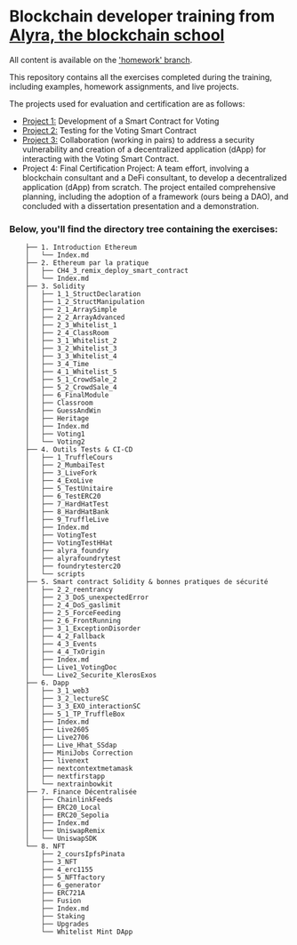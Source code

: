 # Blockchain developer training from [Alyra, the blockchain school](https://www.alyra.fr/)

All content is available on the ['homework' branch](https://github.com/ibourn/Developpeur-Ethereum-Template/tree/homework).

This repository contains all the exercises completed during the training, including examples, homework assignments, and live projects.

The projects used for evaluation and certification are as follows:

- [Project 1:](https://github.com/ibourn/Developpeur-Ethereum-Template/blob/homework/3.%20Solidity/Voting2/README_Voting2.md) Development of a Smart Contract for Voting
- [Project 2:](https://github.com/ibourn/Developpeur-Ethereum-Template/blob/homework/4.%20Outils%20Tests%20%26%20CI-CD/VotingTest/readme.md) Testing for the Voting Smart Contract
- [Project 3:](https://github.com/AlyraButerin/VotingDapp) Collaboration (working in pairs) to address a security vulnerability and creation of a decentralized application (dApp) for interacting with the Voting Smart Contract.
- Project 4: Final Certification Project: A team effort, involving a blockchain consultant and a DeFi consultant, to develop a decentralized application (dApp) from scratch. The project entailed comprehensive planning, including the adoption of a framework (ours being a DAO), and concluded with a dissertation presentation and a demonstration.

### Below, you'll find the directory tree containing the exercises:

```
    ├── 1. Introduction Ethereum
    │   └── Index.md
    ├── 2. Ethereum par la pratique
    │   ├── CH4_3_remix_deploy_smart_contract
    │   └── Index.md
    ├── 3. Solidity
    │   ├── 1_1_StructDeclaration
    │   ├── 1_2_StructManipulation
    │   ├── 2_1_ArraySimple
    │   ├── 2_2_ArrayAdvanced
    │   ├── 2_3_Whitelist_1
    │   ├── 2_4_ClassRoom
    │   ├── 3_1_Whitelist_2
    │   ├── 3_2_Whitelist_3
    │   ├── 3_3_Whitelist_4
    │   ├── 3_4_Time
    │   ├── 4_1_Whitelist_5
    │   ├── 5_1_CrowdSale_2
    │   ├── 5_2_CrowdSale_4
    │   ├── 6_FinalModule
    │   ├── Classroom
    │   ├── GuessAndWin
    │   ├── Heritage
    │   ├── Index.md
    │   ├── Voting1
    │   └── Voting2
    ├── 4. Outils Tests & CI-CD
    │   ├── 1_TruffleCours
    │   ├── 2_MumbaiTest
    │   ├── 3_LiveFork
    │   ├── 4_ExoLive
    │   ├── 5_TestUnitaire
    │   ├── 6_TestERC20
    │   ├── 7_HardHatTest
    │   ├── 8_HardHatBank
    │   ├── 9_TruffleLive
    │   ├── Index.md
    │   ├── VotingTest
    │   ├── VotingTestHHat
    │   ├── alyra_foundry
    │   ├── alyrafoundrytest
    │   ├── foundrytesterc20
    │   └── scripts
    ├── 5. Smart contract Solidity & bonnes pratiques de sécurité
    │   ├── 2_2_reentrancy
    │   ├── 2_3_DoS_unexpectedError
    │   ├── 2_4_DoS_gaslimit
    │   ├── 2_5_ForceFeeding
    │   ├── 2_6_FrontRunning
    │   ├── 3_1_ExceptionDisorder
    │   ├── 4_2_Fallback
    │   ├── 4_3_Events
    │   ├── 4_4_TxOrigin
    │   ├── Index.md
    │   ├── Live1_VotingDoc
    │   └── Live2_Securite_KlerosExos
    ├── 6. Dapp
    │   ├── 3_1_web3
    │   ├── 3_2_lectureSC
    │   ├── 3_3_EXO_interactionSC
    │   ├── 5_1_TP_TruffleBox
    │   ├── Index.md
    │   ├── Live2605
    │   ├── Live2706
    │   ├── Live_Hhat_SSdap
    │   ├── MiniJobs Correction
    │   ├── livenext
    │   ├── nextcontextmetamask
    │   ├── nextfirstapp
    │   └── nextrainbowkit
    ├── 7. Finance Décentralisée
    │   ├── ChainlinkFeeds
    │   ├── ERC20_Local
    │   ├── ERC20_Sepolia
    │   ├── Index.md
    │   ├── UniswapRemix
    │   └── UniswapSDK
    └── 8. NFT
        ├── 2_coursIpfsPinata
        ├── 3_NFT
        ├── 4_erc1155
        ├── 5_NFTfactory
        ├── 6_generator
        ├── ERC721A
        ├── Fusion
        ├── Index.md
        ├── Staking
        ├── Upgrades
        └── Whitelist Mint DApp
```

